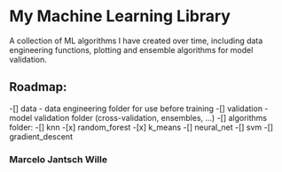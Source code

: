 # My Machine Learning Library

A collection of ML algorithms I have created over time,
including data engineering functions, plotting and
ensemble algorithms for model validation.

## Roadmap:
-[] data - data engineering folder for use before training 
-[] validation - model validation folder (cross-validation, ensembles, ...)
-[] algorithms folder:
	-[] knn
	-[x] random_forest 
	-[x] k_means
	-[] neural_net
	-[] svm
	-[] gradient_descent


### Marcelo Jantsch Wille
